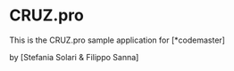 # CRUZ.pro

This is the CRUZ.pro sample application for
[*codemaster] 


by [Stefania Solari & Filippo Sanna]
